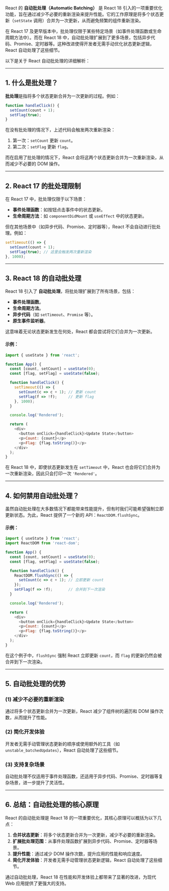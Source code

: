 React 的 **自动批处理（Automatic Batching）** 是 React 18 引入的一项重要优化功能，旨在通过减少不必要的重新渲染来提升性能。它的工作原理是将多个状态更新（`setState` 调用）合并为一次更新，从而避免频繁的组件重新渲染。

在 React 17 及更早版本中，批处理仅限于某些特定场景（如事件处理函数或生命周期方法中）。而在 React 18 中，自动批处理扩展到了更多场景，包括异步代码、Promise、定时器等。这种改进使得开发者无需手动优化状态更新逻辑，React 自动处理了这些细节。

以下是关于 React 自动批处理的详细解析：

---

## 1. **什么是批处理？**
**批处理**是指将多个状态更新合并为一次更新的过程。例如：
```javascript
function handleClick() {
  setCount(count + 1);
  setFlag(true);
}
```
在没有批处理的情况下，上述代码会触发两次重新渲染：
1. 第一次：`setCount` 更新 `count`。
2. 第二次：`setFlag` 更新 `flag`。

而在启用了批处理的情况下，React 会将这两个状态更新合并为一次重新渲染，从而减少不必要的 DOM 操作。

---

## 2. **React 17 的批处理限制**
在 React 17 中，批处理仅限于以下场景：
- **事件处理函数**：如按钮点击事件中的状态更新。
- **生命周期方法**：如 `componentDidMount` 或 `useEffect` 中的状态更新。

但在其他场景中（如异步代码、Promise、定时器等），React 不会自动进行批处理。例如：
```javascript
setTimeout(() => {
  setCount(count + 1);
  setFlag(true); // 这里会触发两次重新渲染
}, 1000);
```

---

## 3. **React 18 的自动批处理**
React 18 引入了 **自动批处理**，将批处理扩展到了所有场景，包括：
- **事件处理函数**。
- **生命周期方法**。
- **异步代码**（如 `setTimeout`、`Promise` 等）。
- **原生事件监听器**。

这意味着无论状态更新发生在何处，React 都会尝试将它们合并为一次更新。

#### 示例：
```javascript
import { useState } from 'react';

function App() {
  const [count, setCount] = useState(0);
  const [flag, setFlag] = useState(false);

  function handleClick() {
    setTimeout(() => {
      setCount(c => c + 1); // 更新 count
      setFlag(f => !f);     // 更新 flag
    }, 1000);
  }

  console.log('Rendered');

  return (
    <div>
      <button onClick={handleClick}>Update State</button>
      <p>Count: {count}</p>
      <p>Flag: {flag.toString()}</p>
    </div>
  );
}
```
在 React 18 中，即使状态更新发生在 `setTimeout` 中，React 也会将它们合并为一次重新渲染，因此只会打印一次 `'Rendered'`。

---

## 4. **如何禁用自动批处理？**
虽然自动批处理在大多数情况下都能带来性能提升，但有时我们可能希望强制立即更新状态。为此，React 提供了一个新的 API：`ReactDOM.flushSync`。

#### 示例：
```javascript
import { useState } from 'react';
import ReactDOM from 'react-dom';

function App() {
  const [count, setCount] = useState(0);
  const [flag, setFlag] = useState(false);

  function handleClick() {
    ReactDOM.flushSync(() => {
      setCount(c => c + 1); // 立即更新 count
    });
    setFlag(f => !f);       // 合并到下一次渲染
  }

  console.log('Rendered');

  return (
    <div>
      <button onClick={handleClick}>Update State</button>
      <p>Count: {count}</p>
      <p>Flag: {flag.toString()}</p>
    </div>
  );
}
```
在这个例子中，`flushSync` 强制 React 立即更新 `count`，而 `flag` 的更新仍然会被合并到下一次渲染。

---

## 5. **自动批处理的优势**

### (1) **减少不必要的重新渲染**
通过将多个状态更新合并为一次更新，React 减少了组件树的遍历和 DOM 操作次数，从而提升了性能。

### (2) **简化开发体验**
开发者无需手动管理状态更新的顺序或使用额外的工具（如 `unstable_batchedUpdates`），React 自动处理了这些细节。

### (3) **支持复杂场景**
自动批处理不仅适用于事件处理函数，还适用于异步代码、Promise、定时器等复杂场景，进一步提升了灵活性。

---

## 6. **总结：自动批处理的核心原理**
React 的自动批处理是 React 18 的一项重要优化，其核心原理可以概括为以下几点：
1. **合并状态更新**：将多个状态更新合并为一次更新，减少不必要的重新渲染。
2. **扩展批处理范围**：从事件处理函数扩展到异步代码、Promise、定时器等场景。
3. **提升性能**：通过减少 DOM 操作次数，提升应用的性能和响应速度。
4. **简化开发体验**：开发者无需手动管理状态更新逻辑，React 自动处理了这些细节。

通过自动批处理，React 18 在性能和开发体验上都带来了显著的改进，为现代 Web 应用提供了更强大的支持。